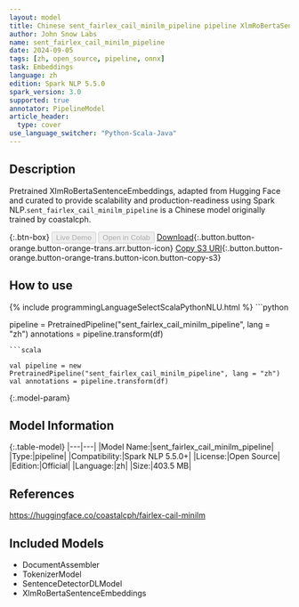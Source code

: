 ```yaml
---
layout: model
title: Chinese sent_fairlex_cail_minilm_pipeline pipeline XlmRoBertaSentenceEmbeddings from coastalcph
author: John Snow Labs
name: sent_fairlex_cail_minilm_pipeline
date: 2024-09-05
tags: [zh, open_source, pipeline, onnx]
task: Embeddings
language: zh
edition: Spark NLP 5.5.0
spark_version: 3.0
supported: true
annotator: PipelineModel
article_header:
  type: cover
use_language_switcher: "Python-Scala-Java"
---
```


## Description

Pretrained XlmRoBertaSentenceEmbeddings, adapted from Hugging Face and curated to provide scalability and production-readiness using Spark NLP.`sent_fairlex_cail_minilm_pipeline` is a Chinese model originally trained by coastalcph.

{:.btn-box}
<button class="button button-orange" disabled>Live Demo</button>
<button class="button button-orange" disabled>Open in Colab</button>
[Download](https://s3.amazonaws.com/auxdata.johnsnowlabs.com/public/models/sent_fairlex_cail_minilm_pipeline_zh_5.5.0_3.0_1725504465975.zip){:.button.button-orange.button-orange-trans.arr.button-icon}
[Copy S3 URI](s3://auxdata.johnsnowlabs.com/public/models/sent_fairlex_cail_minilm_pipeline_zh_5.5.0_3.0_1725504465975.zip){:.button.button-orange.button-orange-trans.button-icon.button-copy-s3}

## How to use



<div class="tabs-box" markdown="1">
{% include programmingLanguageSelectScalaPythonNLU.html %}
```python

pipeline = PretrainedPipeline("sent_fairlex_cail_minilm_pipeline", lang = "zh")
annotations =  pipeline.transform(df)   

```
```scala

val pipeline = new PretrainedPipeline("sent_fairlex_cail_minilm_pipeline", lang = "zh")
val annotations = pipeline.transform(df)

```
</div>

{:.model-param}
## Model Information

{:.table-model}
|---|---|
|Model Name:|sent_fairlex_cail_minilm_pipeline|
|Type:|pipeline|
|Compatibility:|Spark NLP 5.5.0+|
|License:|Open Source|
|Edition:|Official|
|Language:|zh|
|Size:|403.5 MB|

## References

https://huggingface.co/coastalcph/fairlex-cail-minilm

## Included Models

- DocumentAssembler
- TokenizerModel
- SentenceDetectorDLModel
- XlmRoBertaSentenceEmbeddings